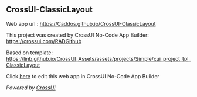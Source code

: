 ## CrossUI-ClassicLayout
Web app url : https://Caddos.github.io/CrossUI-ClassicLayout

This project was created by CrossUI No-Code App Builder: https://crossui.com/RADGithub

Based on template: https://linb.github.io/CrossUI_Assets/assets/projects/Simple/xui_project_tpl_ClassicLayout

Click [here](https://crossui.com/RADGithub/#!from=github&owner=Caddos&repo=CrossUI-ClassicLayout) to edit this web app in CrossUI No-Code App Builder

<i>Powered by [CrossUI](https://crossui.com)</i>
